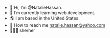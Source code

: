 - 👋 Hi, I’m @NatalieHassan.
- 🌱 I’m currently learning web development.
- 🌎 I am based in the United States.
- 💌 How to reach me natalie.hassan@yahoo.com
- 👩🏾‍💻 she/her
  

<!---
NatalieHassan/NatalieHassan is a ✨ special ✨ repository because its `README.md` (this file) appears on your GitHub profile.
You can click the Preview link to take a look at your changes.
--->
